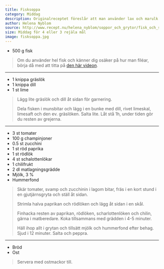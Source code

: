 ```yaml
---
title: Fisksoppa
category: Middag
description: Originalreceptet föreslår att man använder lax och marulk. Jag körde på 400 g fryst sej och 150 g frusna hela räkor och det blev väldigt lyckat. Räkorna fick koka med hela vägen så att de bidrar med smak, varpå jag plockade ut, skalade och la tillbaka dem på slutet.
author: Helena Nyblom
source: http://www.recept.nu/helena_nyblom/soppor_och_grytor/fisk_och_skaldjur/fisksoppa/
size: Middag för 4 eller 3 rejäla mål
image: fisksoppa.jpg
---
```


- 500 g fisk

> Om du använder hel fisk och känner dig osäker på hur man filéar, börja då med att titta på [den här videon](http://m.youtube.com/watch?v=F5-d9-ppJJw).

---

- 1 knippa gräslök
- 1 knippa dill
- 1 st lime

> Lägg lite gräslök och dill åt sidan för garnering.
>
> Dela fisken i munsbitar och lägg i en bunke med dill, rivet limeskal, limesaft och den ev. gräslöken. Salta lite. Låt stå 1h, under tiden gör du resten av grejerna.

---

- 3 st tomater 
- 100 g champinjoner
- 0.5 st zucchini 
- 1 st röd paprika 
- 1 st rödlök 
- 4 st schalottenlökar 
- 1 chilifrukt
- 2 dl matlagningsgrädde 
- Mjölk, 3 % 
- Hummerfond

> Skär tomater, svamp och zucchinin i lagom bitar, fräs i en kort stund i en gjutjärnsgryta och ställ åt sidan.
> 
> Strimla halva paprikan och rödlöken och lägg åt sidan i en skål.
> 
> Finhacka resten av paprikan, rödlöken, scharlottenlöken och chilin, gärna i matberedare. Koka tillsammans med grädden i 4-5 minuter.
> 
> Häll ihop allt i grytan och tillsätt mjölk och hummerfond efter behag. Sjud i 12 minuter. Salta och peppra.

---

- Bröd
- Ost

> Servera med ostmackor till.